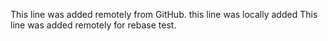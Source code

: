 This line was added remotely from GitHub.
this line was locally added
This line was added remotely for rebase test. 



